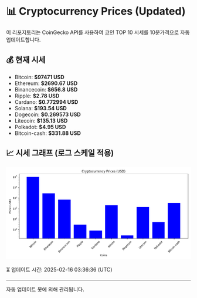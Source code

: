 
# 📊 Cryptocurrency Prices (Updated)

이 리포지토리는 CoinGecko API를 사용하여 코인 TOP 10 시세를 10분가격으로 자동 업데이트합니다.

## 💰 현재 시세
- Bitcoin: **$97471 USD**
- Ethereum: **$2690.67 USD**
- Binancecoin: **$656.8 USD**
- Ripple: **$2.78 USD**
- Cardano: **$0.772994 USD**
- Solana: **$193.54 USD**
- Dogecoin: **$0.269573 USD**
- Litecoin: **$135.13 USD**
- Polkadot: **$4.95 USD**
- Bitcoin-cash: **$331.88 USD**

## 📈 시세 그래프 (로그 스케일 적용)
![Crypto Prices](crypto_prices.png)

⏳ 업데이트 시간: 2025-02-16 03:36:36 (UTC)

---
자동 업데이트 봇에 의해 관리됩니다.
